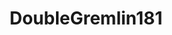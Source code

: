 ---
title: DoubleGremlin181
github: https://github.com/DoubleGremlin181
mode: light
transition: 1s
score: 96.2
archetype:
- Game
---